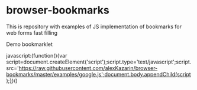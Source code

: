 # browser-bookmarks
This is repository with examples of JS implementation of bookmarks for web forms fast filling 

Demo bookmarklet

javascript:(function(){var script=document.createElement('script');script.type='text/javascript';script.src='https://raw.githubusercontent.com/alexKazarin/browser-bookmarks/master/examples/google.js';document.body.appendChild(script);})()
